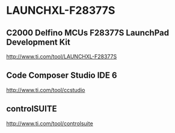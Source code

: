 # LAUNCHXL-F28377S

## C2000 Delfino MCUs F28377S LaunchPad Development Kit 
http://www.ti.com/tool/LAUNCHXL-F28377S

## Code Composer Studio IDE 6 
http://www.ti.com/tool/ccstudio

## controlSUITE 
http://www.ti.com/tool/controlsuite

